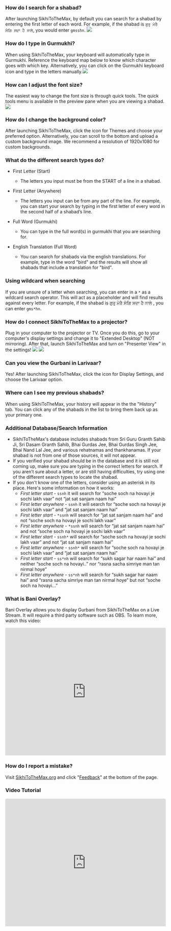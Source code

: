 
### How do I search for a shabad?

After launching SikhiToTheMax, by default you can search for a shabad by entering the first letter of each word. For example, if the shabad is `ਗੁਰੁ ਮੇਰੈ ਸੰਗਿ ਸਦਾ ਹੈ ਨਾਲੇ`, you would enter `gmsshn`. ![](./assets/img/help_images/search_example.gif)

### How do I type in Gurmukhi?

When using SikhiToTheMax, your keyboard will automatically type in Gurmukhi. Reference the keyboard map below to know which character goes with which key. Alternatively, you can click on the Gurmukhi keyboard icon and type in the letters manually.![](./assets/img/help_images/web-desktop-keyboard-map.png)

### How can I adjust the font size?

The easiest way to change the font size is through quick tools. The quick tools menu is available in the preview pane when you are viewing a shabad. ![](./assets/img/help_images/desktop-quick-tools.gif)

### How do I change the background color?

After launching SikhiToTheMax, click the icon for Themes and choose your preferred option. Alternatively, you can scroll to the bottom and upload a custom background image. We recommend a resolution of 1920x1080 for custom backgrounds.

### What do the different search types do?

*   First Letter (Start)
    *   The letters you input must be from the START of a line in a shabad.
    
*   First Letter (Anywhere)
    *   The letters you input can be from any part of the line. For example, you can start your search by typing in the first letter of every word in the second half of a shabad’s line.
    
*   Full Word (Gurmukhi)
    *   You can type in the full word(s) in gurmukhi that you are searching for.
    
*   English Translation (Full Word)
    *   You can search for shabads via the english translations. For example, type in the word "bird" and the results will show all shabads that include a translation for "bird".
    
### Using wildcard when searching

If you are unsure of a letter when searching, you can enter in a `*` as a wildcard search operator. This will act as a placeholder and will find results against every letter. For example, if the shabad is ਗੁਰੁ ਮੇਰੈ ਸੰਗਿ ਸਦਾ ਹੈ ਨਾਲੇ , you can enter `gms*hn`.

### How do I connect SikhiToTheMax to a projector?

Plug in your computer to the projector or TV. Once you do this, go to your computer's display settings and change it to "Extended Desktop" (NOT mirroring). After that, launch SikhiToTheMax and turn on "Presenter View" in the settings! ![](./assets/img/help_images//desktop-extend-pc.png) ![](./assets/img/help_images/desktop-extend-mac.png)


### Can you view the Gurbani in Larivaar?

Yes! After launching SikhiToTheMax, click the icon for Display Settings, and choose the Larivaar option. 


### Where can I see my previous shabads?

When using SikhiToTheMax, your history will appear in the the "History" tab. You can click any of the shabads in the list to bring them back up as your primary one.

### Additional Database/Search Information

*   SikhiToTheMax's database includes shabads from Sri Guru Granth Sahib Ji, Sri Dasam Granth Sahib, Bhai Gurdas Jee, Bhai Gurdas Singh Jee, Bhai Nand Lal Jee, and various rehatnamas and thankhanamas. If your shabad is not from one of those sources, it will not appear.
*   If you verified your shabad should be in the database and it is still not coming up, make sure you are typing in the correct letters for search. If you aren’t sure about a letter, or are still having difficulties, try using one of the different search types to locate the shabad.
*   If you don't know one of the letters, consider using an asterisk in its place. Here's some information on how it works:
    *   *First letter start* - 
        `ssnh` it will search for “soche soch na hovayi je sochi lakh vaar”  not “jat sat sanjam naam hai”
    *   *First letter anywhere* - 
        `ssnh` it will search for “soche soch na hovayi je sochi lakh vaar” and “jat sat sanjam naam hai”
    *   *First letter start* - 
        `*ssnh` will search for “jat sat sanjam naam hai” and not “soche soch na hovayi je sochi lakh vaar”
    *   *First letter anywhere* - 
        `*ssnh` will search for “jat sat sanjam naam hai” and not “soche soch na hovayi je sochi lakh vaar”
    *   *First letter start* - 
        `ssnh*` will search for “soche soch na hovayi je sochi lakh vaar” and not  “jat sat sanjam naam hai”
    *   *First letter anywhere* - 
        `ssnh*` will search for “soche soch na hovayi je sochi lakh vaar” and  “jat sat sanjam naam hai”
    *   *First letter start* - 
        `ss*nh` will search for “sukh sagar har naam hai” and neither “soche soch na hovayi..” nor “rasna sacha simriye man tan nirmal hoye”
    *   *First letter anywhere* - 
        `ss*nh` will search for “sukh sagar har naam hai” and “rasna sacha simriye man tan nirmal hoye” but not “soche soch na hovayi…”


### What is Bani Overlay?

Bani Overlay allows you to display Gurbani from SikhiToTheMax on a Live Stream. It will require a third party software such as OBS. To learn more, watch this video: 

<div class="video-wrapper"><iframe width="100%" height="400px" src="https://www.youtube.com/embed/WrckmAcwboM" frameborder="0" allow="autoplay; encrypted-media" allowfullscreen=""></iframe></div>

### How do I report a mistake?

Visit [SikhiToTheMax.org](https://sikhitothemax.org) and click "[Feedback](https://goo.gl/plk23h)" at the bottom of the page.

###  Video Tutorial

<div class="video-wrapper"><iframe width="100%" height="400px" src="https://www.youtube.com/embed/ZDX8nPkDBSc" frameborder="0" allow="autoplay; encrypted-media" allowfullscreen=""></iframe></div>
